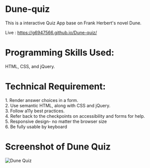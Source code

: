 # Dune-quiz

This is a interactive Quiz App base on Frank Herbert's novel Dune.

Live : https://g6947566.github.io/Dune-quiz/

<h1>Programming Skills Used:</h1> 
HTML, CSS, and jQuery.

<h1>Technical Requirement:</h1>
1. Render answer choices in a form.<br>
2. Use semantic HTML, along with CSS and jQuery.<br>
3. Follow a11y best practices.<br>
4. Refer back to the checkpoints on accessibility and forms for help.<br>
5. Responsive design- no matter the browser size<br>
6. Be fully usable by keyboard

<h1>Screenshot of Dune Quiz</h1>

![Dune Quiz](https://user-images.githubusercontent.com/62404151/82768082-96773100-9dfa-11ea-96a4-16935a61ad54.png "Screenshot of Dune Quiz")
